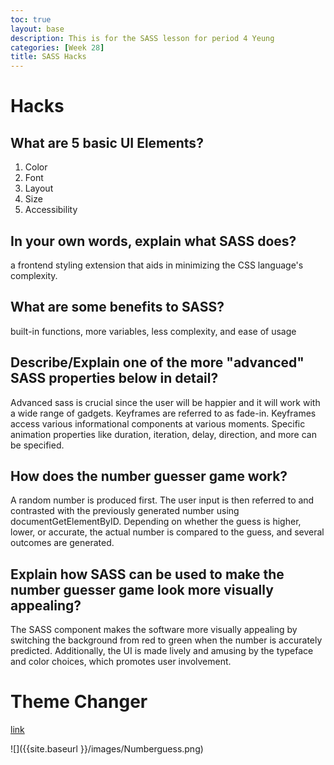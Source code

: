 ```yaml
---
toc: true
layout: base
description: This is for the SASS lesson for period 4 Yeung
categories: [Week 28]
title: SASS Hacks
---
```


# Hacks

## What are 5 basic UI Elements?

1. Color
2. Font
3. Layout
4. Size
5. Accessibility

## In your own words, explain what SASS does?

a frontend styling extension that aids in minimizing the CSS language's complexity.

## What are some benefits to SASS?

built-in functions, more variables, less complexity, and ease of usage

## Describe/Explain one of the more "advanced" SASS properties below in detail?

Advanced sass is crucial since the user will be happier and it will work with a wide range of gadgets. Keyframes are referred to as fade-in. Keyframes access various informational components at various moments. Specific animation properties like duration, iteration, delay, direction, and more can be specified.

## How does the number guesser game work?

A random number is produced first. The user input is then referred to and contrasted with the previously generated number using documentGetElementByID. Depending on whether the guess is higher, lower, or accurate, the actual number is compared to the guess, and several outcomes are generated.

## Explain how SASS can be used to make the number guesser game look more visually appealing?

The SASS component makes the software more visually appealing by switching the background from red to green when the number is accurately predicted. Additionally, the UI is made lively and amusing by the typeface and color choices, which promotes user involvement.

# Theme Changer

[link]()

![]({{site.baseurl }}/images/Numberguess.png)

